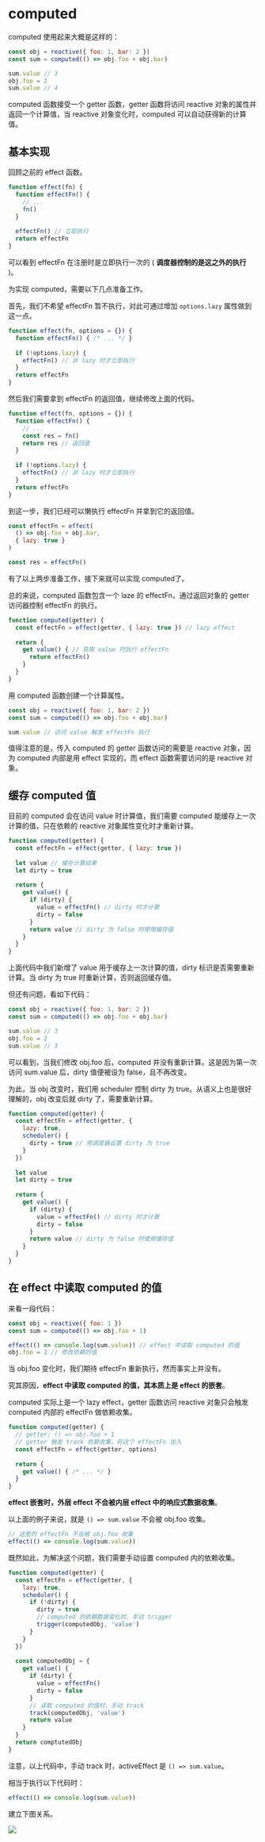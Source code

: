 # computed

computed 使用起来大概是这样的：

```javascript
const obj = reactive({ foo: 1, bar: 2 })
const sum = computed(() => obj.foo + obj.bar)

sum.value // 3
obj.foo = 2
sum.value // 4
```

computed 函数接受一个 getter 函数，getter 函数将访问 reactive 对象的属性并返回一个计算值，当 reactive 对象变化时，computed 可以自动获得新的计算值。

## 基本实现

回顾之前的 effect 函数。

```javascript
function effect(fn) {
  function effectFn() {
    // ...
    fn()
  }
  
  effectFn() // 立即执行
  return effectFn
}
```

可以看到 effectFn 在注册时是立即执行一次的 ( **调度器控制的是这之外的执行** )。

为实现 computed，需要以下几点准备工作。

首先，我们不希望 effectFn 暂不执行，对此可通过增加 `options.lazy` 属性做到这一点。

```javascript
function effect(fn, options = {}) {
  function effectFn() { /* ... */ }
  
  if (!options.lazy) {
    effectFn() // 非 lazy 时才立即执行
  }
  return effectFn
}
```

然后我们需要拿到 effectFn 的返回值，继续修改上面的代码。

```javascript
function effect(fn, options = {}) {
  function effectFn() {
    // ...
    const res = fn()
    return res // 返回值
  }
  
  if (!options.lazy) {
    effectFn() // 非 lazy 时才立即执行
  }
  return effectFn
}
```

到这一步，我们已经可以懒执行 effectFn 并拿到它的返回值。

```javascript
const effectFn = effect(
  () => obj.foo + obj.bar,
  { lazy: true }
)

const res = effectFn()
```

有了以上两步准备工作，接下来就可以实现 computed了。

总的来说，computed 函数包含一个 laze 的 effectFn，通过返回对象的 getter 访问器控制 effectFn 的执行。

```javascript
function computed(getter) {
  const effectFn = effect(getter, { lazy: true }) // lazy effect
  
  return {
    get value() { // 获取 value 时执行 effectFn
      return effectFn()
    }
  }
}
```

用 computed 函数创建一个计算属性。

```javascript
const obj = reactive({ foo: 1, bar: 2 })
const sum = computed(() => obj.foo + obj.bar)

sum.value // 访问 value 触发 effectFn 执行
```

值得注意的是，传入 computed 的 getter 函数访问的需要是 reactive 对象，因为 computed 内部是用 effect 实现的，而 effect 函数需要访问的是 reactive 对象。

## 缓存 computed 值

目前的 computed 会在访问 value 时计算值，我们需要 computed 能缓存上一次计算的值，只在依赖的 reactive 对象属性变化时才重新计算。

```javascript
function computed(getter) {
  const effectFn = effect(getter, { lazy: true })
  
  let value // 缓存计算结果
  let dirty = true
  
  return {
    get value() {
      if (dirty) {
        value = effectFn() // dirty 时才计算
        dirty = false
      }
      return value // dirty 为 false 时使用缓存值
    }
  }
}
```

上面代码中我们新增了 value 用于缓存上一次计算的值，dirty 标识是否需要重新计算。当 dirty 为 true 时重新计算，否则返回缓存值。

但还有问题，看如下代码：

```javascript
const obj = reactive({ foo: 1, bar: 2 })
const sum = computed(() => obj.foo + obj.bar)

sum.value // 3
obj.foo = 2
sum.value // 3
```

可以看到，当我们修改 obj.foo 后，computed 并没有重新计算。这是因为第一次访问 sum.value 后，dirty 值便被设为 false，且不再改变。

为此，当 obj 改变时，我们用 scheduler 控制 dirty 为 true。从语义上也是很好理解的，obj 改变后就 dirty 了，需要重新计算。

```javascript
function computed(getter) {
  const effectFn = effect(getter, {
    lazy: true,
    scheduler() {
      dirty = true // 用调度器设置 dirty 为 true
    }
  })
  
  let value
  let dirty = true
  
  return {
    get value() {
      if (dirty) {
        value = effectFn() // dirty 时才计算
        dirty = false
      }
      return value // dirty 为 false 时使用缓存值
    }
  }
}
```

## 在 effect 中读取 computed 的值

来看一段代码：

```javascript
const obj = reactive({ foo: 1 })
const sum = computed(() => obj.foo + 1)

effect(() => console.log(sum.value)) // effect 中读取 computed 的值
obj.foo = 2 // 修改依赖的值
```

当 obj.foo 变化时，我们期待 effectFn 重新执行，然而事实上并没有。

究其原因，**effect 中读取 computed 的值，其本质上是 effect 的嵌套**。

computed 实际上是一个 lazy effect，getter 函数访问 reactive 对象只会触发 computed 内部的 effectFn 做依赖收集。

```javascript
function computed(getter) {
  // getter: () => obj.foo + 1
  // getter 触发 track 依赖收集，将这个 effectFn 加入
  const effectFn = effect(getter, options)
  
  return {
    get value() { /* ... */ }
  }
}
```

**effect 嵌套时，外层 effect 不会被内层 effect 中的响应式数据收集**。

以上面的例子来说，就是 `() => sum.value` 不会被 obj.foo 收集。

```javascript
// 这里的 effectFn 不会被 obj.foo 收集
effect(() => console.log(sum.value))
```

既然如此，为解决这个问题，我们需要手动设置 computed 内的依赖收集。

```javascript
function computed(getter) {
  const effectFn = effect(getter, {
    lazy: true,
    scheduler() {
      if (!dirty) {
        dirty = true
        // computed 的依赖数据变化时，手动 trigger
        trigger(computedObj, 'value')
      }
    }
  })
  
  const computedObj = {
    get value() {
      if (dirty) {
        value = effectFn()
        dirty = false
      }
      // 读取 computed 的值时，手动 track
      track(computedObj, 'value')
      return value
    }
  }
  return comptutedObj
}
```

注意，以上代码中，手动 track 时，activeEffect 是 `() => sum.value`。

相当于执行以下代码时：

```javascript
effect(() => console.log(sum.value))
```

建立下图关系。

![](https://raw.githubusercontent.com/yamsfeer/pic-bed/master/reactivity-%E5%B5%8C%E5%A5%97effect.svg)
